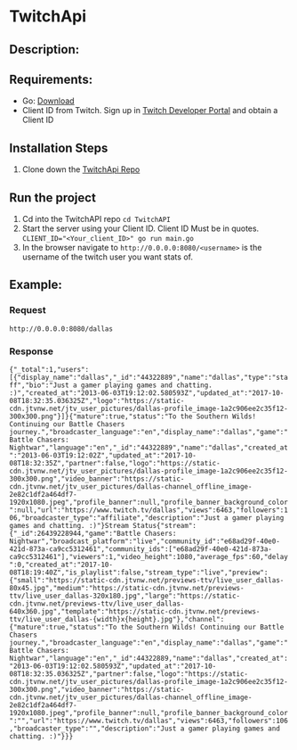 # TwitchApi

## Description:



## Requirements:

 * Go: [Download](https://golang.org/dl/)
 * Client ID from Twitch.  Sign up in [Twitch Developer Portal](https://dev.twitch.tv/get-started) and obtain a Client ID


## Installation Steps
 1. Clone down the [TwitchApi Repo](https://github.com/nadiabahrami/TwitchApi)
 
## Run the project
 1. Cd into the TwitchAPI repo ```cd TwitchAPI```
 2. Start the server using your Client ID.  Client ID Must be in quotes. ```CLIENT_ID="<Your_client_ID>" go run main.go```
 3. In the browser navigate to ```http://0.0.0.0:8080/<username>``` <username> is the username of the twitch user you want stats of.  



## Example:

### Request
```http://0.0.0.0:8080/dallas```

### Response
```{"_total":1,"users":[{"display_name":"dallas","_id":"44322889","name":"dallas","type":"staff","bio":"Just a gamer playing games and chatting. :)","created_at":"2013-06-03T19:12:02.580593Z","updated_at":"2017-10-08T18:32:35.036325Z","logo":"https://static-cdn.jtvnw.net/jtv_user_pictures/dallas-profile_image-1a2c906ee2c35f12-300x300.png"}]}{"mature":true,"status":"To the Southern Wilds! Continuing our Battle Chasers journey.","broadcaster_language":"en","display_name":"dallas","game":"Battle Chasers: Nightwar","language":"en","_id":"44322889","name":"dallas","created_at":"2013-06-03T19:12:02Z","updated_at":"2017-10-08T18:32:35Z","partner":false,"logo":"https://static-cdn.jtvnw.net/jtv_user_pictures/dallas-profile_image-1a2c906ee2c35f12-300x300.png","video_banner":"https://static-cdn.jtvnw.net/jtv_user_pictures/dallas-channel_offline_image-2e82c1df2a464df7-1920x1080.jpeg","profile_banner":null,"profile_banner_background_color":null,"url":"https://www.twitch.tv/dallas","views":6463,"followers":106,"broadcaster_type":"affiliate","description":"Just a gamer playing games and chatting. :)"}Stream Status{"stream":{"_id":26439228944,"game":"Battle Chasers: Nightwar","broadcast_platform":"live","community_id":"e68ad29f-40e0-421d-873a-ca9cc5312461","community_ids":["e68ad29f-40e0-421d-873a-ca9cc5312461"],"viewers":1,"video_height":1080,"average_fps":60,"delay":0,"created_at":"2017-10-08T18:19:40Z","is_playlist":false,"stream_type":"live","preview":{"small":"https://static-cdn.jtvnw.net/previews-ttv/live_user_dallas-80x45.jpg","medium":"https://static-cdn.jtvnw.net/previews-ttv/live_user_dallas-320x180.jpg","large":"https://static-cdn.jtvnw.net/previews-ttv/live_user_dallas-640x360.jpg","template":"https://static-cdn.jtvnw.net/previews-ttv/live_user_dallas-{width}x{height}.jpg"},"channel":{"mature":true,"status":"To the Southern Wilds! Continuing our Battle Chasers journey.","broadcaster_language":"en","display_name":"dallas","game":"Battle Chasers: Nightwar","language":"en","_id":44322889,"name":"dallas","created_at":"2013-06-03T19:12:02.580593Z","updated_at":"2017-10-08T18:32:35.036325Z","partner":false,"logo":"https://static-cdn.jtvnw.net/jtv_user_pictures/dallas-profile_image-1a2c906ee2c35f12-300x300.png","video_banner":"https://static-cdn.jtvnw.net/jtv_user_pictures/dallas-channel_offline_image-2e82c1df2a464df7-1920x1080.jpeg","profile_banner":null,"profile_banner_background_color":"","url":"https://www.twitch.tv/dallas","views":6463,"followers":106,"broadcaster_type":"","description":"Just a gamer playing games and chatting. :)"}}}```